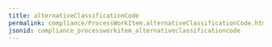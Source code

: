 ```yaml
---
title: alternativeClassificationCode
permalink: compliance/ProcessWorkItem.alternativeClassificationCode.html
jsonid: compliance_processworkitem_alternativeclassificationcode
---
```

